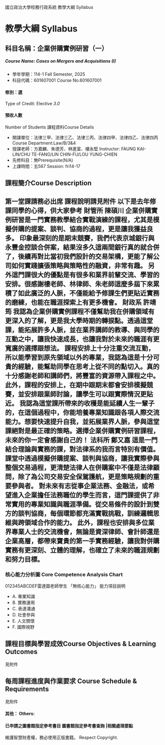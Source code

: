 國立政治大學校務行政系統 教學大綱 Syllabus
# 教學大綱 Syllabus
##  科目名稱：企業併購實例研習（一）
#####  Course Name: Cases on Mergers and Acquisitions (I)
  * 學年學期：114-1 Fall Semester, 2025 
  * 科目代碼：601607001 Course No.601607001
#### 修別：選
Type of Credit: Elective 
_3.0_
#### 預收人數
Number of Students
課程資料Course Details
  * 開課單位：法律三甲、法律三乙、法律三丙、法律四甲、法律四乙、法律四丙 Course Department:Law/B/3&4 
  * 授課老師：方嘉麟、朱德芳、林進富、樓永堅 Instructor: FAUNG KAI-LIN/CHU TE-FANG/LIN CHIN-FU/LOU YUNG-CHIEN 
  * 先修科目：無Prerequisite(N/A)
  * 上課時間：五567 Session: fri14-17 
##  課程簡介Course Description
第一堂課請務必出席
課程說明請見附件
以下是去年修課同學的心得，供大家參考
財管所 陳碩川 企業併購實例研習是一門實務教學結合實戰演練的課程，尤其是模擬併購的提案、談判、協商的過程，更是讓我獲益良多。 印象最深刻的是期末競賽，我們代表京城銀行與永豐金控談合併案，結果沒多久這兩間銀行真的就合併了，後續再對比當初我們設計的交易架構，更能了解公司如何實踐擴張策略與策略性的融資，非常有趣。 另外這門課很大的優點是有很多和業界前輩交流、學習的安排。很感謝樓老師、林律師、朱老師這麼多屆下來累積了如此廣泛的人脈，不僅能給予修課生們更貼近實務的磨練，也能在職涯探索上有更多機會。 財政系 許靖筠 我認為企業併購實例課程不僅幫助我在併購領域有更深入的了解，更是我大學時期的轉捩點。透過這堂課，能拓展許多人脈，並在業界講師的教導、與同學的互動之中，讓我快速成長，也讓我對於未來的職涯有更寬廣的選擇跟想法。 課程安排上十分注重交流互動，所以能學習到原先領域以外的專業，我認為這是十分可貴的經驗，能幫助同學在思考上從不同的點切入。真的十分感謝老師和講師們，將豐富的資源帶入課程之中。此外，課程的安排上，在期中跟期末都會安排模擬競賽，並安排跟業師討論，讓學生可以跟實際情況更貼近。 我認為這堂課所帶來的收穫是能延續人生一輩子的，在這個過程中，你能培養專業知識跟各項人際交流能力。想要快速提升自我，並拓展業界人脈，參與這堂課絕對是最正確的策略。選擇企業併購實例研習課程，未來的你一定會感謝自己的！ 法科所 鄭又嘉 這是一門結合理論與實務的課，對法律系的我而言特別有價值。課堂中透過模擬併購提案、談判與協商，讓我實際參與整個交易過程，更清楚法律人在併購案中不僅是法律顧問，除了為公司交易安全保駕護航，更是策略規劃的重要參與者。 對未來有志從事企業法務、金融法，或希望進入企業擔任法務職位的學生而言，這門課提供了非常實用的專業知識與職涯準備。從交易條件的設計到雙方的談判協商，每個環節都充滿實戰挑戰，訓練邏輯思維與跨領域合作的能力。 此外，課程也安排與多位業界專業人士的交流機會，無論是資深律師、會計師還是企業高層，都帶來寶貴的第一手實務經驗，讓我對併購實務有更深刻、立體的理解，也確立了未來的職涯規劃和努力目標。  
---  
###  核心能力分析圖 Core Competence Analysis Chart
012345ABCDEF雷達圖老師學生
「無核心能力」 
能力項目說明
  * A. 專業知識
  * B. 實務運用
  * C. 表達溝通
  * D. 社會參與
  * E. 人文關懷
  * F. 國際視野
##  課程目標與學習成效Course Objectives & Learning Outcomes 
見附件
##  每周課程進度與作業要求 Course Schedule & Requirements
見附件
####  其他： Others:
####  已申請之圖書館指定參考書目  圖書館指定參考書查詢 |相關處理要點
維護智慧財產權，務必使用正版書籍。 Respect Copyright.